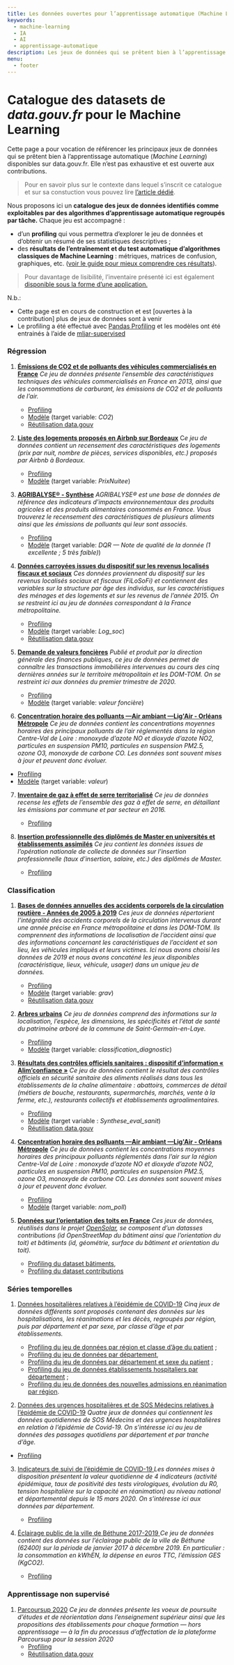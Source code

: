 ```yaml
---
title: Les données ouvertes pour l’apprentissage automatique (Machine Learning)
keywords:
  - machine-learning
  - IA
  - AI
  - apprentissage-automatique
description: Les jeux de données qui se prêtent bien à l’apprentissage automatique (Machine Learning) disponibles sur data.gouv.fr.
menu:
  - footer
---
```


# Catalogue des datasets de *data.gouv.fr* pour le Machine Learning

Cette page a pour vocation de référencer les principaux jeux de données qui se prêtent bien à l’apprentissage automatique (*Machine Learning*) disponibles sur data.gouv.fr. Elle n’est pas exhaustive et est ouverte aux contributions.

> Pour en savoir plus sur le contexte dans lequel s’inscrit ce catalogue et sur sa constuction vous pouvez lire [l’article dédié](https://pad.incubateur.net/DRI_u2gMQjq8qTkO4Q1_fg#). 

Nous proposons ici un **catalogue des jeux de données identifiés comme exploitables par des algorithmes d’apprentissage automatique regroupés par tâche.**
Chaque jeu est accompagné : 
- d’un **profiling** qui vous permettra d’explorer le jeu de données et d’obtenir un résumé de ses statistiques descriptives ; 
- des **résultats de l’entraînement et du test automatique d’algorithmes classiques de Machine Learning** : métriques, matrices de confusion, graphiques, etc. ([voir le guide pour mieux comprendre ces résultats](https://github.com/etalab-ia/open_ML/blob/main/docs/explain_automodels/Guide%20au%20AutoML%20Leaderboard%20report.md)).

> Pour davantage de lisibilité, l’inventaire présenté ici est également [disponible sous la forme d’une application.](https://datascience.etalab.studio/dgml/)

N.b.:
- Cette page est en cours de construction et est [ouvertes à la contribution] plus de jeux de données sont à venir
- Le profiling a été effectué avec [Pandas Profiling](https://pandas-profiling.github.io/pandas-profiling/docs/master/rtd/) et les modèles ont été entrainés à l’aide de [mljar-supervised](https://supervised.mljar.com/)

### Régression


1. [**Émissions de CO2 et de polluants des véhicules commercialisés en France**](https://www.data.gouv.fr/fr/datasets/emissions-de-co2-et-de-polluants-des-vehicules-commercialises-en-france/)
*Ce jeu de données présente l’ensemble des caractéristiques techniques des véhicules commercialisés en France en 2013, ainsi que les consommations de carburant, les émissions de CO2 et de polluants de l’air.*  
    - [Profiling](https://etalab-ia.github.io/DGML/profilings/6ff09b59-84ca-4346-a8d1-3587ed94da15.html)
    - [Modèle](https://etalab-ia.github.io/DGML/automodels/6ff09b59-84ca-4346-a8d1-3587ed94da15/README.html) (target variable: *CO2*)
    - [Réutilisation data.gouv](https://www.data.gouv.fr/fr/reuses/predict-co2-emissions-of-different-cars/)



2. [**Liste des logements proposés en Airbnb sur Bordeaux**](https://www.data.gouv.fr/en/datasets/liste-des-logements-proposes-en-airbnb-sur-bordeaux/)
C*e jeu de données contient un recensement des caractéristiques des logements (prix par nuit, nombre de pièces, services disponibles, etc.) proposés par Airbnb à Bordeaux.*
    - [Profiling](https://etalab-ia.github.io/DGML/profilings/123e1c18-37e0-4147-ad65-768320387800.html)
    - [Modèle](https://etalab-ia.github.io/DGML/automodels/123e1c18-37e0-4147-ad65-768320387800/README.html) (target variable: *PrixNuitee*)

3. [**AGRIBALYSE® - Synthèse**](https://www.data.gouv.fr/fr/datasets/agribalyse-r-synthese-1/)
*AGRIBALYSE® est une base de données de référence des indicateurs d’impacts environnementaux des produits agricoles et des produits alimentaires consommés en France. Vous trouverez le recensement des caractéristiques de plusieurs aliments ainsi que les émissions de polluants qui leur sont associés.*
    - [Profiling](https://etalab-ia.github.io/DGML/profilings/c763b24a-a0fe-4e77-9586-3d5453c631cd.html)
    - [Modèle](https://etalab-ia.github.io/DGML/automodels/c763b24a-a0fe-4e77-9586-3d5453c631cd/README.html) (target variable: *DQR — Note de qualité de la donnée (1 excellente ; 5 très faible)*)

4.  [**Données carroyées issues du dispositif sur les revenus localisés fiscaux et sociaux**](https://www.data.gouv.fr/fr/datasets/donnees-carroyees-issues-du-dispositif-sur-les-revenus-localises-fiscaux-et-sociaux-filosofi/)
*Ces données proviennent du dispositif sur les revenus localisés sociaux et fiscaux (FiLoSoFi) et contiennent des variables sur la structure par âge des individus, sur les caractéristiques des ménages et des logements et sur les revenus de l’année 2015. On se restreint ici au jeu de données correspondant à la France métropolitaine.*
    - [Profiling](https://etalab-ia.github.io/DGML/profilings/aa50b408-49f4-4608-97fd-dd8fb21ef239.html)
    - [Modèle](https://etalab-ia.github.io/DGML/automodels/aa50b408-49f4-4608-97fd-dd8fb21ef239/README.html) (target variable: *Log_soc*)
    - [Réutilisation data.gouv](https://www.data.gouv.fr/fr/reuses/deep-learning-pour-la-prediction-de-la-densite/)

5. [**Demande de valeurs foncières**](https://www.data.gouv.fr/fr/datasets/demandes-de-valeurs-foncieres/) 
*Publié et produit par la direction générale des finances publiques, ce jeu de données permet de connaître les transactions immobilières intervenues au cours des cinq dernières années sur le territoire métropolitain et les DOM-TOM. On se restreint ici aux données du premier trimestre de 2020.*
    - [Profiling](https://etalab-ia.github.io/DGML/profilings/90a98de0-f562-4328-aa16-fe0dd1dca60f.html)
    - [Modèle](https://github.com/etalab-ia/DGML/blob/main/docs/automodels/90a98de0-f562-4328-aa16-fe0dd1dca60f/README.md) (target variable: *valeur foncière*)

6. [**Concentration horaire des polluants —Air ambiant —Lig'Air - Orléans Métropole**](https://www.data.gouv.fr/fr/datasets/concentration-horaire-des-polluants-air-ambiant-ligair-orleans-metropole/)
*Ce jeu de données contient les concentrations moyennes horaires des principaux polluants de l’air réglementés dans la région Centre-Val de Loire : monoxyde d’azote NO et dioxyde d’azote NO2, particules en suspension PM10, particules en suspension PM2.5, ozone O3, monoxyde de carbone CO. Les données sont souvent mises à jour et peuvent donc évoluer.*
- [Profiling](https://etalab-ia.github.io/DGML/profilings/ce203343-6ed9-4fd3-b310-e553ae437f6d.html)
- [Modèle](https://etalab-ia.github.io/DGML/automodels/AutoML_conc_poll_reg/README.html) (target variable: *valeur*)

7. [**Inventaire de gaz à effet de serre territorialisé**](https://www.data.gouv.fr/fr/datasets/inventaire-de-gaz-a-effet-de-serre-territorialise/#_)
*Ce jeu de données recense les effets de l’ensemble des gaz à effet de serre, en détaillant les émissions par commune et par secteur en 2016.*
    - [Profiling](https://etalab-ia.github.io/DGML/profilings/4072eb84-5093-4490-96e6-bcec87f51ea8.html)

8. [**Insertion professionnelle des diplômés de Master en universités et établissements assimilés**](https://www.data.gouv.fr/fr/datasets/insertion-professionnelle-des-diplomes-de-master-en-universites-et-etablissements-assimil-0/#_)
*Ce jeu contient les données issues de l’opération nationale de collecte de données sur l’insertion professionnelle (taux d’insertion, salaire, etc.) des diplômés de Master.*
    -    [Profiling](https://etalab-ia.github.io/DGML/profilings/a27a4212-6732-408e-85e4-819ce897046b.html)

### Classification

1. [**Bases de données annuelles des accidents corporels de la circulation routière - Années de 2005 à 2019**](https://www.data.gouv.fr/fr/datasets/bases-de-donnees-annuelles-des-accidents-corporels-de-la-circulation-routiere-annees-de-2005-a-2019/#_)
*Ces jeux de données répertorient l’intégralité des accidents corporels de la circulation intervenus durant une année précise en France métropolitaine et dans les DOM-TOM. Ils comprennent des informations de localisation de l’accident ainsi que des informations concernant les caractéristiques de l’accident et son lieu, les véhicules impliqués et leurs victimes.
Ici nous avons choisi les données de 2019 et nous avons concaténé les jeux disponibles (caractéristique, lieux, véhicule, usager) dans un unique jeu de données.*
    - [Profiling](https://etalab-ia.github.io/DGML/profilings/6af37c98-0933-4ae4-8380-5f63212fb52a.html)
    - [Modèle](https://etalab-ia.github.io/DGML/automodels/6af37c98-0933-4ae4-8380-5f63212fb52a/README.html) (target variable: *grav*)
    - [Réutilisation data.gouv](https://www.data.gouv.fr/fr/reuses/machine-learning-pour-predire-la-gravite-des-accidents/)

2. [**Arbres urbains**](https://www.data.gouv.fr/fr/datasets/arbres-urbains/)
*Ce jeu de données comprend des informations sur la localisation, l’espèce, les dimensions, les spécificités et l’état de santé du patrimoine arboré de la commune de Saint-Germain-en-Laye.* 
    - [Profiling](https://etalab-ia.github.io/DGML/profilings/96f4164d-956d-4c1c-b161-68724eb0ccdc.html)
    - [Modèle](https://etalab-ia.github.io/DGML/automodels/96f4164d-956d-4c1c-b161-68724eb0ccdc/README.html) (target variable: *classification_diagnostic*)

3. [**Résultats des contrôles officiels sanitaires : dispositif d’information « Alim’confiance »**](https://www.data.gouv.fr/fr/datasets/resultats-des-controles-officiels-sanitaires-dispositif-dinformation-alimconfiance/) 
*Ce jeu de données contient le résultat des contrôles officiels en sécurité sanitaire des aliments réalisés dans tous les établissements de la chaîne alimentaire : abattoirs, commerces de détail (métiers de bouche, restaurants, supermarchés, marchés, vente à la ferme, etc.), restaurants collectifs et établissements agroalimentaires.*
    - [Profiling](https://etalab-ia.github.io/DGML/profilings/fff0cc27-977b-40d5-9c11-f7e4e79a0b72.html)
    - [Modèle](https://etalab-ia.github.io/DGML/automodels/fff0cc27-977b-40d5-9c11-f7e4e79a0b72/README.html) (target variable : *Synthese_eval_sanit*)
    - [Réutilisation data.gouv](https://www.data.gouv.fr/fr/reuses/predire-la-qualite-sanitaire-dun-etablissement-alimentaire/)

4. [**Concentration horaire des polluants —Air ambiant —Lig'Air - Orléans Métropole**](https://www.data.gouv.fr/fr/datasets/concentration-horaire-des-polluants-air-ambiant-ligair-orleans-metropole/)
*Ce jeu de données contient les concentrations moyennes horaires des principaux polluants réglementés dans l’air sur la région Centre-Val de Loire : monoxyde d’azote NO et dioxyde d’azote NO2, particules en suspension PM10, particules en suspension PM2.5, ozone O3, monoxyde de carbone CO. Les données sont souvent mises à jour et peuvent donc évoluer.*
    - [Profiling](https://etalab-ia.github.io/DGML/profilings/ce203343-6ed9-4fd3-b310-e553ae437f6d.html)
    - [Modèle](https://etalab-ia.github.io/DGML/automodels/AutoML_conc_poll_class/README.html) (target variable: *nom_poll*)

5. [**Données sur l’orientation des toits en France**](https://www.data.gouv.fr/fr/datasets/donnees-brutes-de-contribution-anonymisees/#resource-849fa6c2-7d0b-46b8-9814-29bf18b35bfa)
*Ces jeux de données, réutilisés dans le projet [*OpenSolar*]( https://github.com/opensolarmap/solml), se composent d’un datasses *contributions* (id OpenStreetMap du bâtiment ainsi que l’orientation du toit) et *bâtiments* (id, géométrie, surface du bâtiment et orientation du toit).*
    - [Profiling du dataset bâtiments](https://etalab-ia.github.io/DGML/profilings/849fa6c2-7d0b-46b8-9814-29bf18b35bfa.html), 
    - [Profiling du dataset contributions](https://etalab-ia.github.io/DGML/profilings/aef0f017-ba25-4772-b0e7-8693308d4404.html)

### Séries temporelles

1. [Données hospitalières relatives à l’épidémie de COVID-19](https://www.data.gouv.fr/fr/datasets/donnees-hospitalieres-relatives-a-lepidemie-de-covid-19/) 
*Cinq jeux de données différents sont proposés contenant des données sur les hospitalisations, les réanimations et les décès, regroupés par région, puis par département et par sexe, par classe d’âge et par établissements.*
    - [Profiling du jeu de données par région et classe d’âge du patient](https://etalab-ia.github.io/DGML/profilings/08c18e08-6780-452d-9b8c-ae244ad529b3.html) ;
    - [Profiling du jeu de données par département](https://etalab-ia.github.io/DGML/profilings/41b9bd2a-b5b6-4271-8878-e45a8902ef00.html),
    - [Profiling du jeu de données par département et sexe du patient](https://etalab-ia.github.io/DGML/profilings/63352e38-d353-4b54-bfd1-f1b3ee1cabd7.html) ;
    - [Profiling du jeu de données établissements hospitaliers par département](https://etalab-ia.github.io/DGML/profilings/6fadff46-9efd-4c53-942a-54aca783c30c.html) ;
    - [Profiling du jeu de données des nouvelles admissions en réanimation par région](https://etalab-ia.github.io/DGML/profilings/a1466f7f-4ece-4158-a373-f5d4db167eb0.html).

2. [Données des urgences hospitalières et de SOS Médecins relatives à l’épidémie de COVID-19](https://www.data.gouv.fr/en/datasets/donnees-des-urgences-hospitalieres-et-de-sos-medecins-relatives-a-lepidemie-de-covid-19/)
*Quatre jeux de données qui contiennent les données quotidiennes de SOS Médecins et des urgences hospitalières en relation à l’épidémie de Covid-19. On s’intéresse ici au jeu de données des passages quotidiens par département et par tranche d’âge.*

- [Profiling](https://etalab-ia.github.io/DGML/profilings/eceb9fb4-3ebc-4da3-828d-f5939712600a.html)

3. [Indicateurs de suivi de l’épidémie de COVID-19 ](https://www.data.gouv.fr/fr/datasets/indicateurs-de-suivi-de-lepidemie-de-covid-19/#_)
*Les données mises à disposition présentent la valeur quotidienne de 4 indicateurs (activité épidémique, taux de positivité des tests virologiques, évolution du R0, tension hospitalière sur la capacité en réanimation) au niveau national et départemental depuis le 15 mars 2020. On s’intéresse ici aux données par département.*
    - [Profiling](https://etalab-ia.github.io/DGML/profilings/4acad602-d8b1-4516-bc71-7d5574d5f33e.html)

4. [Éclairage public de la ville de Béthune 2017-2019 ](https://www.data.gouv.fr/fr/datasets/eclairage-public-de-la-ville-de-bethune-2017-2019-1/#_)
*Ce jeu de données contient des données sur l’éclairage public de la ville de Béthune (62400) sur la période de janvier 2017 à décembre 2019. En particulier : la consommation en kWhEN, la dépense en euros TTC, l’émission GES (KgCO2).*
    - [Profiling](https://etalab-ia.github.io/DGML/profilings/fd34262e-355d-4ac6-bac2-06c1b52fa42a.html)

### Apprentissage non supervisé

1. [Parcoursup 2020](https://www.data.gouv.fr/fr/datasets/parcoursup-2020-voeux-de-poursuite-detudes-et-de-reorientation-dans-lenseignement-superieur-et-reponses-des-etablissements/#resource-1d916b7c-bd4c-4951-845a-70f7ad7c17db)
*Ce jeu de données présente les voeux de poursuite d’études et de réorientation dans l’enseignement supérieur ainsi que les propositions des établissements pour chaque formation — hors apprentissage — à la fin du processus d’affectation de la plateforme Parcoursup pour la session 2020*
    - [Profiling](https://etalab-ia.github.io/DGML/profilings/1d916b7c-bd4c-4951-845a-70f7ad7c17db.html)
    - [Réutilisation data.gouv](https://www.data.gouv.fr/fr/reuses/classifions-parcoursup/)
